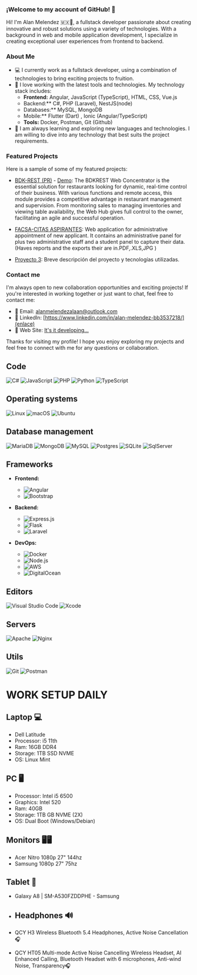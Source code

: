 
### ¡Welcome to my account of GitHub! 👋

Hi! I'm Alan Melendez 🇲🇽🌮, a fullstack developer passionate about creating innovative and robust solutions using a variety of technologies. With a background in web and mobile application development, I specialize in creating exceptional user experiences from frontend to backend.

### About Me 

- 💻 I currently work as a fullstack developer, using a combination of technologies to bring exciting projects to fruition.
- 🚀 I love working with the latest tools and technologies. My technology stack includes:
  - **Frontend:** Angular, JavaScript (TypeScript), HTML, CSS, Vue.js
  - Backend:** C#, PHP (Laravel), NestJS(node)
  - Databases:** MySQL, MongoDB
  - Mobile:** Flutter (Dart) , Ionic (Angular/TypeScript)
  - **Tools:** Docker, Postman, Git (Github)
- 🌱 I am always learning and exploring new languages and technologies. I am willing to dive into any technology that best suits the project requirements.

### Featured Projects

Here is a sample of some of my featured projects:

- [BDK-REST (PR)](https://cw.bdkrest.com/login) - [Demo](https://github.com/AlanMelendez/admin-template-restaurant-Angular17): The BDKREST Web Concentrator is the essential solution for restaurants looking for dynamic, real-time control of their business. With various functions and remote access, this module provides a competitive advantage in restaurant management and supervision. From monitoring sales to managing inventories and viewing table availability, the Web Hub gives full control to the owner, facilitating an agile and successful operation.
  
- [FACSA-CITAS ASPIRANTES](https://citas.facsa.ujed.mx/auth/login): Web application for administrative appointment of new applicant. It contains an administrative panel for plus two administrative staff and a student panel to capture their data. (Haves reports and the exports  their are  in.PDF,.XLS,JPG )

- [Proyecto 3](enlace): Breve descripción del proyecto y tecnologías utilizadas.

### Contact me

I'm always open to new collaboration opportunities and exciting projects! If you're interested in working together or just want to chat, feel free to contact me:

- 📧 Email: [alanmelendezalaan@outlook.com](mailto:tu@email.com)
- 🔗 LinkedIn: [https://www.linkedin.com/in/alan-melendez-bb3537218/](enlace)
- 💼 Web Site: [It's it developing...](https://github.com/AlanMelendez/mynew-portfolio-2024)

Thanks for visiting my profile! I hope you enjoy exploring my projects and feel free to connect with me for any questions or collaboration.

  
## Code

![C#](https://img.shields.io/badge/C%23-239120?style=for-the-badge&logo=c-sharp&logoColor=white)
![JavaScript](https://img.shields.io/badge/javascript-%23323330.svg?style=for-the-badge&logo=javascript&logoColor=%23F7DF1E)
![PHP](https://img.shields.io/badge/php-%23777BB4.svg?style=for-the-badge&logo=php&logoColor=white)
![Python](https://img.shields.io/badge/python-3670A0?style=for-the-badge&logo=python&logoColor=ffdd54)
![TypeScript](https://img.shields.io/badge/typescript-3670A0?style=for-the-badge&logo=typescript&logoColor=ffffff)

## Operating systems

![Linux](https://img.shields.io/badge/Linux-FCC624?style=for-the-badge&logo=linux&logoColor=black)
![macOS](https://img.shields.io/badge/mac%20os-000000?style=for-the-badge&logo=apple&logoColor=white)
![Ubuntu](https://img.shields.io/badge/Ubuntu-E95420?style=for-the-badge&logo=ubuntu&logoColor=white)

## Database management

![MariaDB](https://img.shields.io/badge/MariaDB-003545?style=for-the-badge&logo=mariadb&logoColor=white)
![MongoDB](https://img.shields.io/badge/MongoDB-%234ea94b.svg?style=for-the-badge&logo=mongodb&logoColor=white)
![MySQL](https://img.shields.io/badge/mysql-%2300f.svg?style=for-the-badge&logo=mysql&logoColor=white)
![Postgres](https://img.shields.io/badge/postgres-%23316192.svg?style=for-the-badge&logo=postgresql&logoColor=white)
![SQLite](https://img.shields.io/badge/sqlite-%2307405e.svg?style=for-the-badge&logo=sqlite&logoColor=white)
![SqlServer](https://img.shields.io/badge/Microsoft%20SQL%20Server-CC2927?logo=microsoftsqlserver&logoColor=fff&style=for-the-badge)

## Frameworks
- **Frontend:**
  - ![Angular](https://img.shields.io/badge/Angular-DD0031?style=for-the-badge&logo=angular&logoColor=white)
  - ![Bootstrap](https://img.shields.io/badge/bootstrap-%23563D7C.svg?style=for-the-badge&logo=bootstrap&logoColor=white)

- **Backend:**
  - ![Express.js](https://img.shields.io/badge/express.js-%23404d59.svg?style=for-the-badge&logo=express&logoColor=%2361DAFB)
  - ![Flask](https://img.shields.io/badge/flask-%23000.svg?style=for-the-badge&logo=flask&logoColor=white)
  - ![Laravel](https://img.shields.io/badge/Laravel-FF2D20?style=for-the-badge&logo=laravel&logoColor=white)

- **DevOps:**
  - ![Docker](https://img.shields.io/badge/Docker-2496ED?style=for-the-badge&logo=docker&logoColor=white)
  - ![Node.js](https://img.shields.io/badge/node.js-6DA55F?style=for-the-badge&logo=node.js&logoColor=white)
  - ![AWS](https://img.shields.io/badge/AWS-%23FF9900.svg?style=for-the-badge&logo=amazon-aws&logoColor=white)
  - ![DigitalOcean](https://img.shields.io/badge/DigitalOcean-%230167ff.svg?style=for-the-badge&logo=digitalOcean&logoColor=white)

## Editors

![Visual Studio Code](https://img.shields.io/badge/Visual%20Studio%20Code-0078d7.svg?style=for-the-badge&logo=visual-studio-code&logoColor=white)
![Xcode](https://img.shields.io/badge/Xcode-007ACC?style=for-the-badge&logo=Xcode&logoColor=white)

## Servers

![Apache](https://img.shields.io/badge/apache-%23D42029.svg?style=for-the-badge&logo=apache&logoColor=white)
![Nginx](https://img.shields.io/badge/nginx-%23009639.svg?style=for-the-badge&logo=nginx&logoColor=white)

## Utils

![Git](https://img.shields.io/badge/git-%23F05033.svg?style=for-the-badge&logo=git&logoColor=white)
![Postman](https://img.shields.io/badge/Postman-FF6C37?style=for-the-badge&logo=postman&logoColor=white)

# WORK SETUP DAILY

## Laptop 💻

- Dell Latitude
- Processor: i5 11th 
- Ram: 16GB DDR4
- Storage: 1TB SSD NVME
- OS: Linux Mint

## PC 🖥️
- Processor: Intel i5 6500
- Graphics: Intel 520
- Ram: 40GB
- Storage: 1TB GB NVME (2X)
- OS: Dual Boot (Windows/Debian)

## Monitors 🖥️🖥️
- Acer Nitro 1080p 27" 144hz
- Samsung 1080p 27" 75hz

## Tablet 📱
- Galaxy A8 | SM-A530FZDDPHE - Samsung

- ## Headphones 🔊
- QCY H3 Wireless Bluetooth 5.4 Headphones, Active Noise Cancellation 🎧
- QCY HT05 Multi-mode Active Noise Cancelling Wireless Headset, AI Enhanced Calling, Bluetooth Headset with 6 microphones, Anti-wind Noise, Transparency🎧
